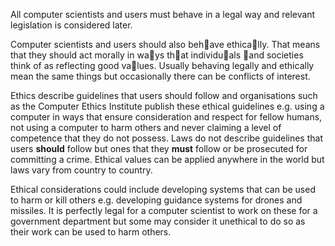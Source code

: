 All computer scientists and users must behave in a legal way and relevant legislation is considered later.

Computer scientists and users should also behave ethically. That means that they should act morally in ways that individuals and societies think of as reflecting good values.
Usually behaving legally and ethically mean the same things but occasionally there can be conflicts of interest.

Ethics describe guidelines that users should follow and organisations such as the Computer Ethics Institute publish these ethical guidelines e.g. using a computer in ways that ensure consideration and respect for fellow humans, not using a computer to harm others and never claiming a level of competence that they do not possess.
Laws do not describe guidelines that users **should** follow but ones that they **must** follow or be prosecuted for committing a crime.
Ethical values can be applied anywhere in the world but laws vary from country to country.

Ethical considerations could include developing systems that can be used to harm or kill others e.g. developing guidance systems for drones and missiles. It is perfectly legal for a computer scientist to work on these for a government department but some may consider it unethical to do so as their work can be used to harm others.